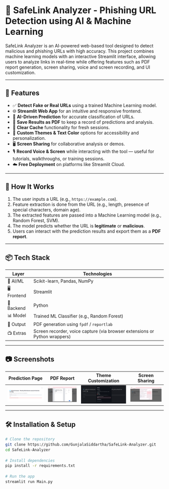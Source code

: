 # 🔐 SafeLink Analyzer - Phishing URL Detection using AI & Machine Learning

SafeLink Analyzer is an AI-powered web-based tool designed to detect malicious and phishing URLs with high accuracy. This project combines machine learning models with an interactive Streamlit interface, allowing users to analyze links in real-time while offering features such as PDF report generation, screen sharing, voice and screen recording, and UI customization.

---

## 🚀 Features

- ✅ **Detect Fake or Real URLs** using a trained Machine Learning model.
- 🌐 **Streamlit Web App** for an intuitive and responsive frontend.
- 🧠 **AI-Driven Prediction** for accurate classification of URLs.
- 📄 **Save Results as PDF** to keep a record of predictions and analysis.
- 🔁 **Clear Cache** functionality for fresh sessions.
- 🎨 **Custom Themes & Text Color** options for accessibility and personalization.
- 🖥️ **Screen Sharing** for collaborative analysis or demos.
- 🎙️ **Record Voice & Screen** while interacting with the tool — useful for tutorials, walkthroughs, or training sessions.
- ☁️ **Free Deployment** on platforms like Streamlit Cloud.

---

## 🧠 How It Works

1. The user inputs a URL (e.g., `https://example.com`).
2. Feature extraction is done from the URL (e.g., length, presence of special characters, domain age).
3. The extracted features are passed into a Machine Learning model (e.g., Random Forest, SVM).
4. The model predicts whether the URL is **legitimate** or **malicious**.
5. Users can interact with the prediction results and export them as a **PDF report**.

---

## 📦 Tech Stack

| Layer       | Technologies |
|-------------|--------------|
| 🧠 AI/ML     | Scikit-learn, Pandas, NumPy |
| 🖥️ Frontend  | Streamlit |
| 📁 Backend   | Python |
| 📊 Model     | Trained ML Classifier (e.g., Random Forest) |
| 📃 Output    | PDF generation using `fpdf` / `reportlab` |
| 📺 Extras    | Screen recorder, voice capture (via browser extensions or Python wrappers) |

---

## 📷 Screenshots

| Prediction Page | PDF Report | Theme Customization | Screen Sharing |
|------------------|------------|----------------------| ----------------------|
| ![1](https://github.com/GunjalaSiddartha/SafeLink-Analyzer/blob/64e21b9aee55ed5cd50f3eab8800881c4a1308ca/output_detector.png) | ![2](https://github.com/GunjalaSiddartha/SafeLink-Analyzer/blob/64e21b9aee55ed5cd50f3eab8800881c4a1308ca/features_save_as_pdf.png) | ![3](https://github.com/GunjalaSiddartha/SafeLink-Analyzer/blob/64e21b9aee55ed5cd50f3eab8800881c4a1308ca/features_theme.png) | ![3](https://github.com/GunjalaSiddartha/SafeLink-Analyzer/blob/07671158c9b1b95d60b41d6d612d4c3f8a0a4797/ferures_shared_Screen.png) |


---

## 🛠️ Installation & Setup

```bash
# Clone the repository
git clone https://github.com/GunjalaSiddartha/SafeLink-Analyzer.git
cd SafeLink-Analyzer

# Install dependencies
pip install -r requirements.txt

# Run the app
streamlit run Main.py
